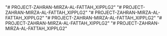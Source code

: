 "# PROJECT-ZAHRAN-MIRZA-AL-FATTAH_XIPPLG2" 
"# PROJECT-ZAHRAN-MIRZA-AL-FATTAH_XIPPLG2" 
"# PROJECT-ZAHRAN-MIRZA-AL-FATTAH_XIPPLG2" 
"# PROJECT-ZAHRAN-MIRZA-AL-FATTAH_XIPPLG2" 
"# PROJECT-ZAHRAN-MIRZA-AL-FATTAH_XIPPLG2" 
"# PROJECT-ZAHRAN-MIRZA-AL-FATTAH_XIPPLG2" 
